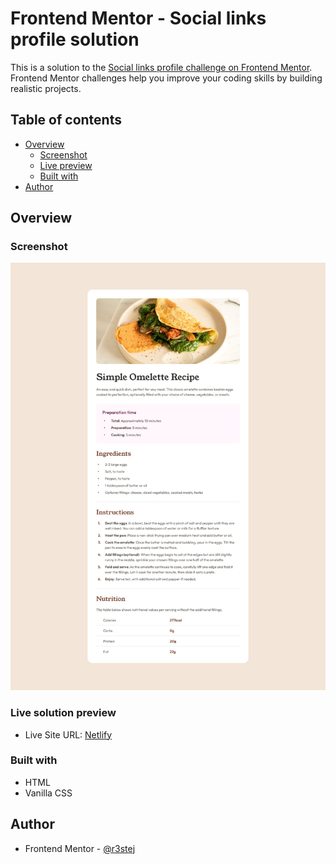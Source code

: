 # Frontend Mentor - Social links profile solution

This is a solution to the [Social links profile challenge on Frontend Mentor](https://www.frontendmentor.io/challenges/recipe-page-KiTsR8QQKm). Frontend Mentor challenges help you improve your coding skills by building realistic projects. 

## Table of contents

- [Overview](#overview)
  - [Screenshot](#screenshot)
  - [Live preview](#live-preview)
  - [Built with](#built-with)
- [Author](#author)

## Overview

### Screenshot

![Design preview for the Social Links Profile coding challenge](./design/desktop-design.jpg)

### Live solution preview

- Live Site URL: [Netlify](https://majestic-travesseiro-6f6f29.netlify.app/)
### Built with

- HTML
- Vanilla CSS

## Author

- Frontend Mentor - [@r3stej](https://www.frontendmentor.io/profile/r3stej)




